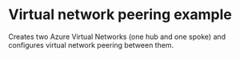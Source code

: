 # Virtual network peering example

Creates two Azure Virtual Networks (one hub and one spoke) and configures virtual network peering between them.
